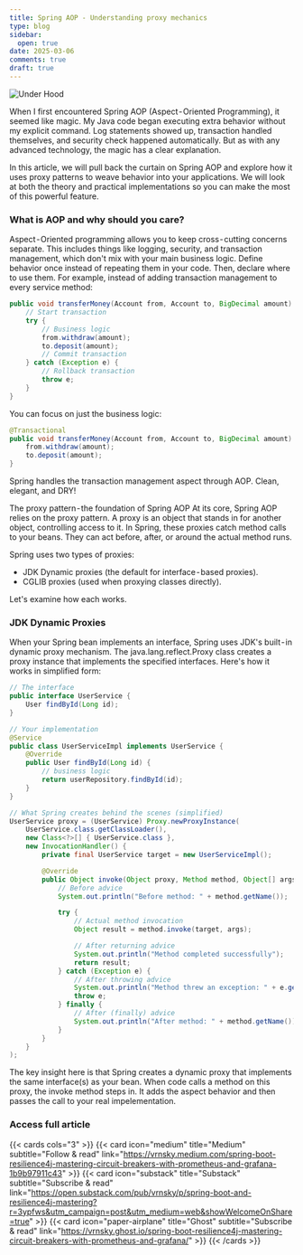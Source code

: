 ```yaml
---
title: Spring AOP - Understanding proxy mechanics
type: blog
sidebar:
  open: true
date: 2025-03-06
comments: true
draft: true
---
```


![Under Hood](/images/2025-03-06-aop/underhood.png "Under hood")

When I first encountered Spring AOP (Aspect - Oriented Programming), it seemed like magic. My Java code began executing
extra behavior without my explicit command. Log statements showed up, transaction handled themselves, and security
check happened automatically. But as with any advanced technology, the magic has a clear explanation.

In this article, we will pull back the curtain on Spring AOP and explore how it uses proxy patterns to weave
behavior into your applications. We will look at both the theory and practical implementations so you can make the most
of this powerful feature.

### What is AOP and why should you care?
Aspect - Oriented programming allows you to keep cross - cutting concerns separate. This includes things like logging, security, and transaction management, which don't mix with your main business logic. Define behavior once instead of repeating them in your code. Then, declare where to use them.
For example, instead of adding transaction management to every service method:

```java
public void transferMoney(Account from, Account to, BigDecimal amount) {
    // Start transaction
    try {
        // Business logic
        from.withdraw(amount);
        to.deposit(amount);
        // Commit transaction
    } catch (Exception e) {
        // Rollback transaction
        throw e;
    }
}
```

You can focus on just the business logic:

```java
@Transactional
public void transferMoney(Account from, Account to, BigDecimal amount) {
    from.withdraw(amount);
    to.deposit(amount);
}
```
Spring handles the transaction management aspect through AOP. Clean, elegant, and DRY!

The proxy pattern - the foundation of Spring AOP
At its core, Spring AOP relies on the proxy pattern. A proxy is an object that stands in for another object,
controlling access to it. In Spring, these proxies catch method calls to your beans. They can act before, after,
or around the actual method runs.

Spring uses two types of proxies:
- JDK Dynamic proxies (the default for interface - based proxies).
- CGLIB proxies (used when proxying classes directly).

Let's examine how each works.

### JDK Dynamic Proxies
When your Spring bean implements an interface, Spring uses JDK's built - in dynamic proxy mechanism. The java.lang.reflect.Proxy class creates a proxy instance that implements the specified interfaces.
Here's how it works in simplified form:
```java
// The interface
public interface UserService {
    User findById(Long id);
}

// Your implementation
@Service
public class UserServiceImpl implements UserService {
    @Override
    public User findById(Long id) {
        // business logic
        return userRepository.findById(id);
    }
}

// What Spring creates behind the scenes (simplified)
UserService proxy = (UserService) Proxy.newProxyInstance(
    UserService.class.getClassLoader(),
    new Class<?>[] { UserService.class },
    new InvocationHandler() {
        private final UserService target = new UserServiceImpl();

        @Override
        public Object invoke(Object proxy, Method method, Object[] args) throws Throwable {
            // Before advice
            System.out.println("Before method: " + method.getName());

            try {
                // Actual method invocation
                Object result = method.invoke(target, args);

                // After returning advice
                System.out.println("Method completed successfully");
                return result;
            } catch (Exception e) {
                // After throwing advice
                System.out.println("Method threw an exception: " + e.getMessage());
                throw e;
            } finally {
                // After (finally) advice
                System.out.println("After method: " + method.getName());
            }
        }
    }
);
```

The key insight here is that Spring creates a dynamic proxy that implements the same interface(s) as your bean.
When code calls a method on this proxy, the invoke method steps in. It adds the aspect behavior and then passes
the call to your real impelementation.

### Access full article
{{< cards cols="3" >}}
{{< card icon="medium" title="Medium" subtitle="Follow & read" link="https://vrnsky.medium.com/spring-boot-resilience4j-mastering-circuit-breakers-with-prometheus-and-grafana-1b9b97911c43" >}}
{{< card icon="substack" title="Substack" subtitle="Subscribe & read" link="https://open.substack.com/pub/vrnsky/p/spring-boot-and-resilience4j-mastering?r=3ypfws&utm_campaign=post&utm_medium=web&showWelcomeOnShare=true"  >}}
{{< card icon="paper-airplane" title="Ghost" subtitle="Subscribe & read" link="https://vrnsky.ghost.io/spring-boot-resilience4j-mastering-circuit-breakers-with-prometheus-and-grafana/"  >}}
{{< /cards >}}
